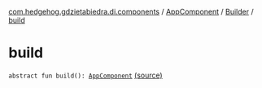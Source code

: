 [com.hedgehog.gdzietabiedra.di.components](../../index.md) / [AppComponent](../index.md) / [Builder](index.md) / [build](./build.md)

# build

`abstract fun build(): `[`AppComponent`](../index.md) [(source)](https://github.com/asvid/GdzieTaBiedra/tree/master/app/src/main/java/com/hedgehog/gdzietabiedra/di/components/AppComponent.kt#L37)